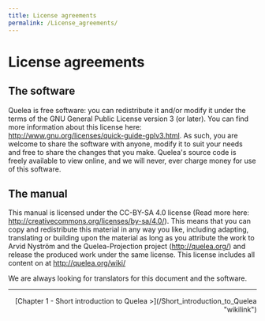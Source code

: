 ```yaml
---
title: License agreements
permalink: /License_agreements/
---
```


# License agreements

<translate>

The software
------------

Quelea is free software: you can redistribute it and/or modify it under the terms of the GNU General Public License version 3 (or later). You can find more information about this license here: <http://www.gnu.org/licenses/quick-guide-gplv3.html>. As such, you are welcome to share the software with anyone, modify it to suit your needs and free to share the changes that you make. Quelea's source code is freely available to view online, and we will never, ever charge money for use of this software.

The manual
----------

This manual is licensed under the CC-BY-SA 4.0 license (Read more here: <http://creativecommons.org/licenses/by-sa/4.0/>). This means that you can copy and redistribute this material in any way you like, including adapting, translating or building upon the material as long as you attribute the work to Arvid Nyström and the Quelea-Projection project (http://quelea.org/) and release the produced work under the same license. This license includes all content on at <http://quelea.org/wiki/>

We are always looking for translators for this document and the software. </translate>

------------------------------------------------------------------------

<div style="text-align: right;">
[Chapter 1 - Short introduction to Quelea &gt;](/Short_introduction_to_Quelea "wikilink")

</div>
